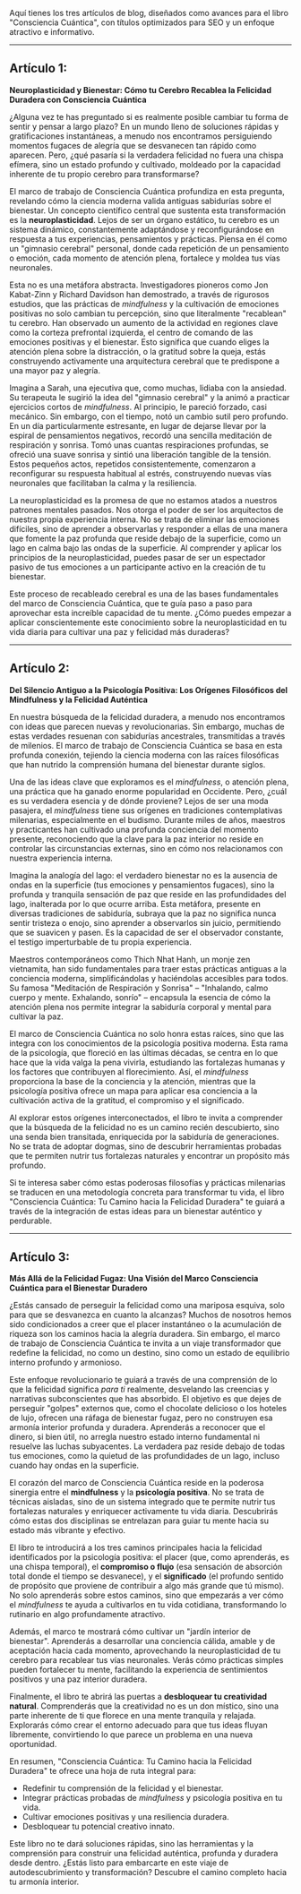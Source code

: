 Aquí tienes los tres artículos de blog, diseñados como avances para el libro "Consciencia Cuántica", con títulos optimizados para SEO y un enfoque atractivo e informativo.

---

## Artículo 1:

**Neuroplasticidad y Bienestar: Cómo tu Cerebro Recablea la Felicidad Duradera con Consciencia Cuántica**

¿Alguna vez te has preguntado si es realmente posible cambiar tu forma de sentir y pensar a largo plazo? En un mundo lleno de soluciones rápidas y gratificaciones instantáneas, a menudo nos encontramos persiguiendo momentos fugaces de alegría que se desvanecen tan rápido como aparecen. Pero, ¿qué pasaría si la verdadera felicidad no fuera una chispa efímera, sino un estado profundo y cultivado, moldeado por la capacidad inherente de tu propio cerebro para transformarse?

El marco de trabajo de Consciencia Cuántica profundiza en esta pregunta, revelando cómo la ciencia moderna valida antiguas sabidurías sobre el bienestar. Un concepto científico central que sustenta esta transformación es la **neuroplasticidad**. Lejos de ser un órgano estático, tu cerebro es un sistema dinámico, constantemente adaptándose y reconfigurándose en respuesta a tus experiencias, pensamientos y prácticas. Piensa en él como un "gimnasio cerebral" personal, donde cada repetición de un pensamiento o emoción, cada momento de atención plena, fortalece y moldea tus vías neuronales.

Esta no es una metáfora abstracta. Investigadores pioneros como Jon Kabat-Zinn y Richard Davidson han demostrado, a través de rigurosos estudios, que las prácticas de *mindfulness* y la cultivación de emociones positivas no solo cambian tu percepción, sino que literalmente "recablean" tu cerebro. Han observado un aumento de la actividad en regiones clave como la corteza prefrontal izquierda, el centro de comando de las emociones positivas y el bienestar. Esto significa que cuando eliges la atención plena sobre la distracción, o la gratitud sobre la queja, estás construyendo activamente una arquitectura cerebral que te predispone a una mayor paz y alegría.

Imagina a Sarah, una ejecutiva que, como muchas, lidiaba con la ansiedad. Su terapeuta le sugirió la idea del "gimnasio cerebral" y la animó a practicar ejercicios cortos de *mindfulness*. Al principio, le pareció forzado, casi mecánico. Sin embargo, con el tiempo, notó un cambio sutil pero profundo. En un día particularmente estresante, en lugar de dejarse llevar por la espiral de pensamientos negativos, recordó una sencilla meditación de respiración y sonrisa. Tomó unas cuantas respiraciones profundas, se ofreció una suave sonrisa y sintió una liberación tangible de la tensión. Estos pequeños actos, repetidos consistentemente, comenzaron a reconfigurar su respuesta habitual al estrés, construyendo nuevas vías neuronales que facilitaban la calma y la resiliencia.

La neuroplasticidad es la promesa de que no estamos atados a nuestros patrones mentales pasados. Nos otorga el poder de ser los arquitectos de nuestra propia experiencia interna. No se trata de eliminar las emociones difíciles, sino de aprender a observarlas y responder a ellas de una manera que fomente la paz profunda que reside debajo de la superficie, como un lago en calma bajo las ondas de la superficie. Al comprender y aplicar los principios de la neuroplasticidad, puedes pasar de ser un espectador pasivo de tus emociones a un participante activo en la creación de tu bienestar.

Este proceso de recableado cerebral es una de las bases fundamentales del marco de Consciencia Cuántica, que te guía paso a paso para aprovechar esta increíble capacidad de tu mente. ¿Cómo puedes empezar a aplicar conscientemente este conocimiento sobre la neuroplasticidad en tu vida diaria para cultivar una paz y felicidad más duraderas?

---

## Artículo 2:

**Del Silencio Antiguo a la Psicología Positiva: Los Orígenes Filosóficos del Mindfulness y la Felicidad Auténtica**

En nuestra búsqueda de la felicidad duradera, a menudo nos encontramos con ideas que parecen nuevas y revolucionarias. Sin embargo, muchas de estas verdades resuenan con sabidurías ancestrales, transmitidas a través de milenios. El marco de trabajo de Consciencia Cuántica se basa en esta profunda conexión, tejiendo la ciencia moderna con las raíces filosóficas que han nutrido la comprensión humana del bienestar durante siglos.

Una de las ideas clave que exploramos es el *mindfulness*, o atención plena, una práctica que ha ganado enorme popularidad en Occidente. Pero, ¿cuál es su verdadera esencia y de dónde proviene? Lejos de ser una moda pasajera, el *mindfulness* tiene sus orígenes en tradiciones contemplativas milenarias, especialmente en el budismo. Durante miles de años, maestros y practicantes han cultivado una profunda conciencia del momento presente, reconociendo que la clave para la paz interior no reside en controlar las circunstancias externas, sino en cómo nos relacionamos con nuestra experiencia interna.

Imagina la analogía del lago: el verdadero bienestar no es la ausencia de ondas en la superficie (tus emociones y pensamientos fugaces), sino la profunda y tranquila sensación de paz que reside en las profundidades del lago, inalterada por lo que ocurre arriba. Esta metáfora, presente en diversas tradiciones de sabiduría, subraya que la paz no significa nunca sentir tristeza o enojo, sino aprender a observarlos sin juicio, permitiendo que se suavicen y pasen. Es la capacidad de ser el observador constante, el testigo imperturbable de tu propia experiencia.

Maestros contemporáneos como Thich Nhat Hanh, un monje zen vietnamita, han sido fundamentales para traer estas prácticas antiguas a la conciencia moderna, simplificándolas y haciéndolas accesibles para todos. Su famosa "Meditación de Respiración y Sonrisa" – "Inhalando, calmo cuerpo y mente. Exhalando, sonrío" – encapsula la esencia de cómo la atención plena nos permite integrar la sabiduría corporal y mental para cultivar la paz.

El marco de Consciencia Cuántica no solo honra estas raíces, sino que las integra con los conocimientos de la psicología positiva moderna. Esta rama de la psicología, que floreció en las últimas décadas, se centra en lo que hace que la vida valga la pena vivirla, estudiando las fortalezas humanas y los factores que contribuyen al florecimiento. Así, el *mindfulness* proporciona la base de la conciencia y la atención, mientras que la psicología positiva ofrece un mapa para aplicar esa conciencia a la cultivación activa de la gratitud, el compromiso y el significado.

Al explorar estos orígenes interconectados, el libro te invita a comprender que la búsqueda de la felicidad no es un camino recién descubierto, sino una senda bien transitada, enriquecida por la sabiduría de generaciones. No se trata de adoptar dogmas, sino de descubrir herramientas probadas que te permiten nutrir tus fortalezas naturales y encontrar un propósito más profundo.

Si te interesa saber cómo estas poderosas filosofías y prácticas milenarias se traducen en una metodología concreta para transformar tu vida, el libro "Consciencia Cuántica: Tu Camino hacia la Felicidad Duradera" te guiará a través de la integración de estas ideas para un bienestar auténtico y perdurable.

---

## Artículo 3:

**Más Allá de la Felicidad Fugaz: Una Visión del Marco Consciencia Cuántica para el Bienestar Duradero**

¿Estás cansado de perseguir la felicidad como una mariposa esquiva, solo para que se desvanezca en cuanto la alcanzas? Muchos de nosotros hemos sido condicionados a creer que el placer instantáneo o la acumulación de riqueza son los caminos hacia la alegría duradera. Sin embargo, el marco de trabajo de Consciencia Cuántica te invita a un viaje transformador que redefine la felicidad, no como un destino, sino como un estado de equilibrio interno profundo y armonioso.

Este enfoque revolucionario te guiará a través de una comprensión de lo que la felicidad significa *para ti* realmente, desvelando las creencias y narrativas subconscientes que has absorbido. El objetivo es que dejes de perseguir "golpes" externos que, como el chocolate delicioso o los hoteles de lujo, ofrecen una ráfaga de bienestar fugaz, pero no construyen esa armonía interior profunda y duradera. Aprenderás a reconocer que el dinero, si bien útil, no arregla nuestro estado interno fundamental ni resuelve las luchas subyacentes. La verdadera paz reside debajo de todas tus emociones, como la quietud de las profundidades de un lago, incluso cuando hay ondas en la superficie.

El corazón del marco de Consciencia Cuántica reside en la poderosa sinergia entre el **mindfulness** y la **psicología positiva**. No se trata de técnicas aisladas, sino de un sistema integrado que te permite nutrir tus fortalezas naturales y enriquecer activamente tu vida diaria. Descubrirás cómo estas dos disciplinas se entrelazan para guiar tu mente hacia su estado más vibrante y efectivo.

El libro te introducirá a los tres caminos principales hacia la felicidad identificados por la psicología positiva: el placer (que, como aprenderás, es una chispa temporal), el **compromiso o flujo** (esa sensación de absorción total donde el tiempo se desvanece), y el **significado** (el profundo sentido de propósito que proviene de contribuir a algo más grande que tú mismo). No solo aprenderás sobre estos caminos, sino que empezarás a ver cómo el *mindfulness* te ayuda a cultivarlos en tu vida cotidiana, transformando lo rutinario en algo profundamente atractivo.

Además, el marco te mostrará cómo cultivar un "jardín interior de bienestar". Aprenderás a desarrollar una conciencia cálida, amable y de aceptación hacia cada momento, aprovechando la neuroplasticidad de tu cerebro para recablear tus vías neuronales. Verás cómo prácticas simples pueden fortalecer tu mente, facilitando la experiencia de sentimientos positivos y una paz interior duradera.

Finalmente, el libro te abrirá las puertas a **desbloquear tu creatividad natural**. Comprenderás que la creatividad no es un don místico, sino una parte inherente de ti que florece en una mente tranquila y relajada. Explorarás cómo crear el entorno adecuado para que tus ideas fluyan libremente, convirtiendo lo que parece un problema en una nueva oportunidad.

En resumen, "Consciencia Cuántica: Tu Camino hacia la Felicidad Duradera" te ofrece una hoja de ruta integral para:
*   Redefinir tu comprensión de la felicidad y el bienestar.
*   Integrar prácticas probadas de *mindfulness* y psicología positiva en tu vida.
*   Cultivar emociones positivas y una resiliencia duradera.
*   Desbloquear tu potencial creativo innato.

Este libro no te dará soluciones rápidas, sino las herramientas y la comprensión para construir una felicidad auténtica, profunda y duradera desde dentro. ¿Estás listo para embarcarte en este viaje de autodescubrimiento y transformación? Descubre el camino completo hacia tu armonía interior.